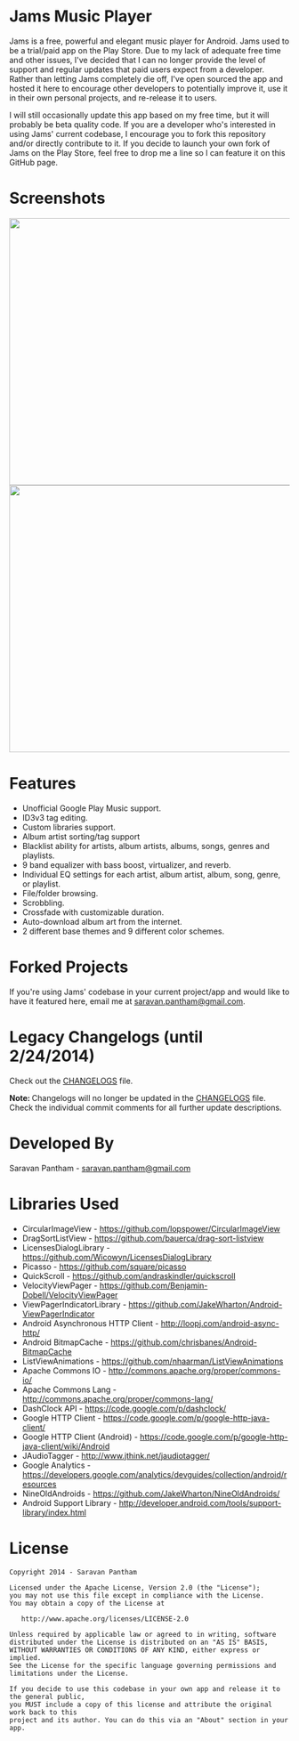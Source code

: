 Jams Music Player
===================
Jams is a free, powerful and elegant music player for Android. Jams used to be a trial/paid app on the Play Store. Due to my lack of adequate free time and other issues, I've decided that I can no longer provide the level of support and regular updates that paid users expect from a developer. Rather than letting Jams completely die off, I've open sourced the app and hosted it here to encourage other developers to potentially improve it, use it in their own personal projects, and re-release it to users.

I will still occasionally update this app based on my free time, but it will probably be beta quality code. If you are a developer who's interested in using Jams' current codebase, I encourage you to fork this repository and/or directly contribute to it. If you decide to launch your own fork of Jams on the Play Store, feel free to drop me a line so I can feature it on this GitHub page.

Screenshots
============
<img src="http://i.imgur.com/2hdMFzP.jpg" width=761 height=480>
<img src="http://i.imgur.com/tdLiCVY.jpg" width=761 height=480>

Features
=========
* Unofficial Google Play Music support.
* ID3v3 tag editing.
* Custom libraries support.
* Album artist sorting/tag support
* Blacklist ability for artists, album artists, albums, songs, genres and playlists.
* 9 band equalizer with bass boost, virtualizer, and reverb.
* Individual EQ settings for each artist, album artist, album, song, genre, or playlist.
* File/folder browsing.
* Scrobbling.
* Crossfade with customizable duration.
* Auto-download album art from the internet.
* 2 different base themes and 9 different color schemes.

Forked Projects
================
If you're using Jams' codebase in your current project/app and would like to have it featured here, email me at saravan.pantham@gmail.com.

Legacy Changelogs (until 2/24/2014)
======================================
Check out the <a href="https://github.com/psaravan/JamsMusicPlayer/blob/master/CHANGELOGS.md">CHANGELOGS</a> file. 

<b>Note: </b> Changelogs will no longer be updated in the <a href="http://github.com/psaravan/JamsMusicPlayer/blob/master/CHANGELOGS.md">CHANGELOGS</a> file. Check the individual commit comments for all further update descriptions.

Developed By
============
Saravan Pantham - saravan.pantham@gmail.com

Libraries Used
===========================
* CircularImageView - https://github.com/lopspower/CircularImageView
* DragSortListView - https://github.com/bauerca/drag-sort-listview
* LicensesDialogLibrary - https://github.com/Wicowyn/LicensesDialogLibrary
* Picasso - https://github.com/square/picasso
* QuickScroll - https://github.com/andraskindler/quickscroll
* VelocityViewPager - https://github.com/Benjamin-Dobell/VelocityViewPager
* ViewPagerIndicatorLibrary - https://github.com/JakeWharton/Android-ViewPagerIndicator
* Android Asynchronous HTTP Client - http://loopj.com/android-async-http/
* Android BitmapCache - https://github.com/chrisbanes/Android-BitmapCache
* ListViewAnimations - https://github.com/nhaarman/ListViewAnimations
* Apache Commons IO - http://commons.apache.org/proper/commons-io/
* Apache Commons Lang - http://commons.apache.org/proper/commons-lang/
* DashClock API - https://code.google.com/p/dashclock/
* Google HTTP Client - https://code.google.com/p/google-http-java-client/
* Google HTTP Client (Android) - https://code.google.com/p/google-http-java-client/wiki/Android
* JAudioTagger - http://www.jthink.net/jaudiotagger/
* Google Analytics - https://developers.google.com/analytics/devguides/collection/android/resources
* NineOldAndroids - https://github.com/JakeWharton/NineOldAndroids/
* Android Support Library - http://developer.android.com/tools/support-library/index.html

License
========
    Copyright 2014 - Saravan Pantham

    Licensed under the Apache License, Version 2.0 (the "License");
    you may not use this file except in compliance with the License.
    You may obtain a copy of the License at

       http://www.apache.org/licenses/LICENSE-2.0

    Unless required by applicable law or agreed to in writing, software
    distributed under the License is distributed on an "AS IS" BASIS,
    WITHOUT WARRANTIES OR CONDITIONS OF ANY KIND, either express or implied.
    See the License for the specific language governing permissions and
    limitations under the License.
    
    If you decide to use this codebase in your own app and release it to the general public, 
    you MUST include a copy of this license and attribute the original work back to this 
    project and its author. You can do this via an "About" section in your app.



